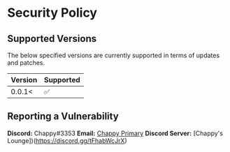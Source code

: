 # Security Policy

## Supported Versions

The below specified versions are currently supported in terms of updates and patches.

| Version | Supported          |
| ------- | ------------------ |
| 0.0.1<  | :white_check_mark: |

## Reporting a Vulnerability

**Discord:** Chappy#3353
**Email:** [Chappy Primary](mailto:jj@chappy202.com)
**Discord Server:** [Chappy's Lounge])(https://discord.gg/tFhabWcJrX)
